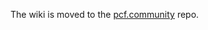 The wiki is moved to the [pcf.community](https://github.com/Programming-Contest-Foundation/pcf.community) repo.
